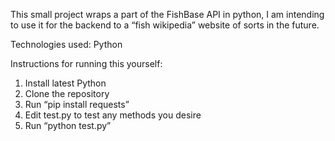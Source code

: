 This small project wraps a part of the FishBase API in python, I am intending to use it for the backend to a “fish wikipedia” website of sorts in the future.  

Technologies used: 
Python

Instructions for running this yourself: 
1. Install latest Python 
2. Clone the repository 
3. Run “pip install requests” 
4. Edit test.py to test any methods you desire 
5. Run “python test.py” 
